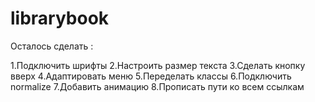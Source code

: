 # librarybook
Осталось сделать :

1.Подключить шрифты 
2.Настроить размер текста
3.Сделать кнопку вверх
4.Адаптировать меню
5.Переделать классы 
6.Подключить normalize
7.Добавить анимацию
8.Прописать пути ко всем ссылкам 